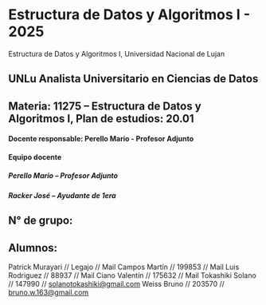 # Estructura de Datos y Algoritmos I - 2025
Estructura de Datos y Algoritmos I, Universidad Nacional de Lujan
## UNLu Analista Universitario en Ciencias de Datos
## Materia: 11275 – Estructura de Datos y Algoritmos I, Plan de estudios: 20.01
#### Docente responsable: Perello Mario - Profesor Adjunto
#### Equipo docente
##### Perello Mario – Profesor Adjunto
##### Racker José – Ayudante de 1era
## N° de grupo: 
## Alumnos:

Patrick Murayari // Legajo // Mail
Campos Martín // 199853 // Mail
Luis Rodriguez // 88937 // Mail
Ciano Valentín // 175632 // Mail
Tokashiki Solano // 147990 // solanotokashiki@gmail.com
Weiss Bruno // 203570 // bruno.w.163@gmail.com

